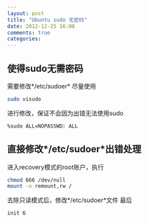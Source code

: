```yaml
---
layout: post
title: "Ubuntu sudo 无密码"
date: 2012-12-25 16:08
comments: true
categories: 
---
```


## 使得sudo无需密码

需要修改*/etc/sudoer*
尽量使用
```bash
sudo visudo
```
进行修改，保证不会因为出错无法使用sudo
```bash
%sudo ALL=NOPASSWD: ALL
```

## 直接修改*/etc/sudoer*出错处理

进入recovery模式的root账户，执行
```bash
chmod 666 /dev/null
mount -o remount,rw /
```
去除只读模式后，修改*/etc/sudoer*文件
最后
```bash
init 6
```
